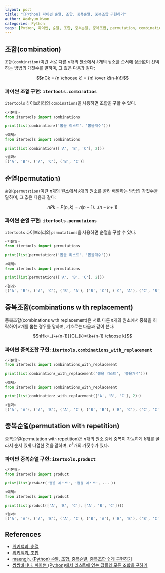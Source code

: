 ```yaml
--- 
layout: post
title: "[Python] 파이썬 순열, 조합, 중복순열, 중복조합 구현하기"
author: Woohyun Kwon
categories: Python
tags: [Python, 파이썬, 순열, 조합, 중복순열, 중복조합, permutation, combination]
---
```


## 조합(combination)

`조합(combination)`이란 서로 다른 $n$개의 원소에서 $k$개의 원소를 순서에 상관없이 선택하는 방법의 가짓수를 말하며, 그 값은 다음과 같다:

$$nCk = {n \choose k} = {n! \over k!(n-k)!}$$

### 파이썬 조합 구현: `itertools.combinatios`

`itertools` 라이브러리의 `combinations`을 사용하면 조합을 구할 수 있다.

```python
<기본형>
from itertools import combinations

print(list(combinations('뽑을 리스트', '뽑을개수')))

<예제>
from itertools import combinations

print(list(combinations(['A', 'B', 'C'], 2)))

<결과>
[('A', 'B'), ('A', 'C'), ('B', 'C')]
```

## 순열(permutation)

`순열(permutation)`이란 $n$개의 원소에서 $k$개의 원소를 골라 배열하는 방법의 가짓수을 말하며, 그 값은 다음과 같다:

$$nPk=P(n,k)=n(n-1)...(n-k+1)$$

### 파이썬 순열 구현: `itertools.permutaions`

`itertools` 라이브러리의 `permutations`을 사용하면 순열을 구할 수 있다.

```python
<기본형>
from itertools import permutations

print(list(permutations('뽑을 리스트', '뽑을개수')))

<예제>
from itertools import permutations

print(list(permutations(['A', 'B', 'C'], 2)))

<결과>
[('A', 'B'), ('A', 'C'), ('B', 'A'), ('B', 'C'), ('C', 'A'), ('C', 'B')]
```

## 중복조합(combinations with replacement)

중복조합(combinations with replacement)은 서로 다른 $n$개의 원소에서 중복을 허락하여 $k$개를 뽑는 경우를 말하며, 기호로는 다음과 같이 쓴다:

$$nHk=_{k+(n-1)}{C}_{k}={k+(n-1) \choose k}$$

### 파이썬 중복조합 구현: `itertools.combinations_with_replacement`

```python
<기본형>
from itertools import combinations_with_replacement

print(list(combinations_with_replacement('뽑을 리스트', '뽑을개수')))

<예제>
from itertools import combinations_with_replacement

print(list(combinations_with_replacement(['A', 'B', 'C'], 2)))

<결과>
[('A', 'A'), ('A', 'B'), ('A', 'C'), ('B', 'B'), ('B', 'C'), ('C', 'C')]
```

## 중복순열(permutation with repetition)

중복순열(permutation with repetition)은 $n$개의 원소 중에 중복이 가능하게 $k$개를 골라서 순서 있게 나열한 것을 말하며, $n^k$개의 가짓수가 있다.

### 파이썬 중복순열 구현: `itertools.product`

```python
<기본형>
from itertools import product

print(list(product('뽑을 리스트', '뽑을 리스트', ...)))

<예제>
from itertools import product

print(list(product(['A', 'B', 'C'], ['A', 'B', 'C'])))

<결과>
[('A', 'A'), ('A', 'B'), ('A', 'C'), ('B', 'A'), ('B', 'B'), ('B', 'C'), ('C', 'A'), ('C', 'B'), ('C', 'C')]
```

## References

- [위키백과, 순열](https://ko.wikipedia.org/wiki/%EC%88%9C%EC%97%B4#%EC%A4%91%EB%B3%B5_%EC%88%9C%EC%97%B4)
- [위키백과, 조합](https://ko.wikipedia.org/wiki/%EC%A1%B0%ED%95%A9)
- [maengjh, (Python) 순열, 조합, 중복순열, 중복조합 쉽게 구현하기](https://juhee-maeng.tistory.com/91)
- [쌍쌍바나나, 파이썬 (Python)에서 리스트에 있는 값들의 모든 조합을 구하기](https://ourcstory.tistory.com/414)